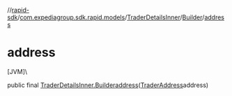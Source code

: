 //[rapid-sdk](../../../../index.md)/[com.expediagroup.sdk.rapid.models](../../index.md)/[TraderDetailsInner](../index.md)/[Builder](index.md)/[address](address.md)

# address

[JVM]\

public final [TraderDetailsInner.Builder](index.md)[address](address.md)([TraderAddress](../../-trader-address/index.md)address)
